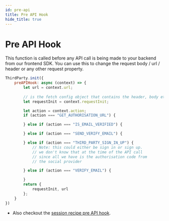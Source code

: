 ```yaml
---
id: pre-api
title: Pre API Hook
hide_title: true
---
```


# Pre API Hook

This function is called before any API call is being made to your backend from our frontend SDK. You can use this to change the request body / url / header or any other request property.

<!--DOCUSAURUS_CODE_TABS-->
<!--ReactJS-->
```js
ThirdParty.init({
    preAPIHook: async (context) => {
        let url = context.url;
        
        // is the fetch config object that contains the header, body etc..
        let requestInit = context.requestInit;

        let action = context.action;
        if (action === "GET_AUTHORISATION_URL") {

        } else if (action === "IS_EMAIL_VERIFIED") {

        } else if (action === "SEND_VERIFY_EMAIL") {

        } else if (action === "THIRD_PARTY_SIGN_IN_UP") {
            // Note: this could either be sign in or sign up.
            // we don't know that at the time of the API call
            // since all we have is the authorisation code from
            // the social provider

        } else if (action === "VERIFY_EMAIL") {

        }
        return {
            requestInit, url
        };
    }
})
```
<!--END_DOCUSAURUS_CODE_TABS-->

- Also checkout the [session recipe pre API hook](/docs/session/advanced-customizations/frontend-hooks/pre-api).